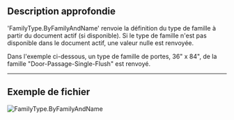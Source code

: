 ## Description approfondie
'FamilyType.ByFamilyAndName' renvoie la définition du type de famille à partir du document actif (si disponible). Si le type de famille n'est pas disponible dans le document actif, une valeur nulle est renvoyée.

Dans l'exemple ci-dessous, un type de famille de portes, 36" x 84", de la famille "Door-Passage-Single-Flush" est renvoyé.
___
## Exemple de fichier

![FamilyType.ByFamilyAndName](./Revit.Elements.FamilyType.ByFamilyAndName_img.jpg)
